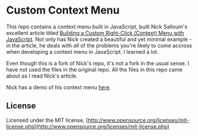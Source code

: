 # Custom Context Menu

This repo contains a context menu built in JavaScript, built Nick Salloum's excellent article titled [Building a Custom Right-Click (Context) Menu with JavaScript](https://www.sitepoint.com/building-custom-right-click-context-menu-javascript/). Not only has Nick created a beautiful and yet minimal example - in the article, he deals with _all_ of the problems you're likely to come accross when developing a context menu in JavaScript. I learned a lot.

Even though this is a fork of Nick's repo, it's not a fork in the usual sense. I have not used the files in the original repo. All the files in this repo came about as I read Nick's article.

Nick has a demo of his context menu [here](http://codepen.io/callmenick/pen/xbaWdB).

## License

Licensed under the MIT license, [http://www.opensource.org/licenses/mit-license.php](http://www.opensource.org/licenses/mit-license.php)
